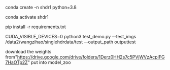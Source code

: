 conda create -n shdr1 python=3.8

conda activate shdr1  

pip install -r requirements.txt

CUDA_VISIBLE_DEVICES=0 python3 test_demo.py --test_imgs /data2/wangzihao/singlehdrdata/test --output_path outputtest

download the weights from"https://drive.google.com/drive/folders/1Derz0HH2s7c5PVjWVzAcpIFG7HaOTp2Z" put into model_zoo
